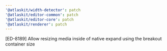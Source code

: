 ```yaml
---
'@atlaskit/width-detector': patch
'@atlaskit/editor-common': patch
'@atlaskit/editor-core': patch
'@atlaskit/renderer': patch
---
```


[ED-8189] Allow resizing media inside of native expand using the breakout container size
